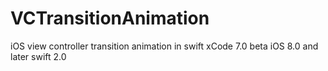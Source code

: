 # VCTransitionAnimation
iOS view controller transition animation in swift
 xCode 7.0 beta
 iOS 8.0 and later
 swift 2.0
